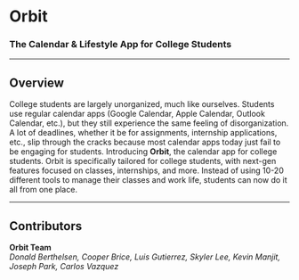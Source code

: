 # Orbit
### The Calendar & Lifestyle App for College Students

---

## Overview
College students are largely unorganized, much like ourselves. Students use regular
calendar apps (Google Calendar, Apple Calendar, Outlook Calendar, etc.), but they
still experience the same feeling of disorganization. A lot of deadlines, whether it
be for assignments, internship applications, etc., slip through the cracks because
most calendar apps today just fail to be engaging for students. Introducing **Orbit**,
the calendar app for college students. Orbit is specifically tailored for college
students, with next-gen features focused on classes, internships, and more. Instead
of using 10-20 different tools to manage their classes and work life, students can
now do it all from one place.

---

## Contributors
**Orbit Team**  
*Donald Berthelsen, Cooper Brice, Luis Gutierrez, Skyler Lee, Kevin Manjit, Joseph Park, Carlos Vazquez*
